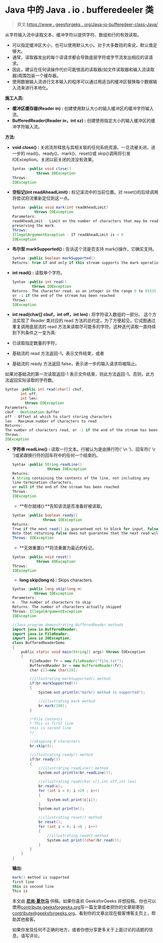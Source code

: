 # Java 中的 Java . io . bufferedeeler 类

> 原文:[https://www . geesforgeks . org/Java-io-bufferedeer-class-Java/](https://www.geeksforgeeks.org/java-io-bufferedreader-class-java/)

从字符输入流中读取文本，缓冲字符以提供字符、数组和行的有效读取。

*   可以指定缓冲区大小，也可以使用默认大小。对于大多数目的来说，默认值足够大。
*   通常，读取器发出的每个读请求都会导致底层字符或字节流发出相应的读请求。
*   因此，建议在任何读操作代价可能很高的读取器(如文件读取器和输入流读取器)周围包装一个缓存器。
*   使用数据输入流进行文本输入的程序可以通过用适当的缓冲区替换每个数据输入流来进行本地化。

**施工人员:**

*   **缓冲区缓存器(Reader in) :** 创建使用默认大小的输入缓冲区的缓冲字符输入流。
*   **BufferedReader(Reader in，int sz) :** 创建使用指定大小的输入缓冲区的缓冲字符输入流。

**方法:**

*   **void close() :** 关闭流并释放与其相关联的任何系统资源。一旦流被关闭，进一步的 read()、ready()、mark()、reset()或 skip()调用将引发 IOException。关闭以前关闭的流没有效果。

    ```java
    Syntax :public void close()
               throws IOException
    Throws:
    IOException
    ```

*   **空标记(int readAheadLimit) :** 标记溪流中的当前位置。对 reset()的后续调用将尝试将流重新定位到这一点。

    ```java
    Syntax :public void mark(int readAheadLimit)
              throws IOException
    Parameters:
    readAheadLimit - Limit on the number of characters that may be read while still 
    preserving the mark.
    Throws:
    IllegalArgumentException - If readAheadLimit is < 0
    IOException
    ```

*   **布尔型 markSupported() :** 告诉这个流是否支持 mark()操作，它确实支持。

    ```java
    Syntax :public boolean markSupported()
    Returns: true if and only if this stream supports the mark operation.
    ```

*   **int read() :** 读取单个字符。

    ```java
    Syntax :public int read()
             throws IOException
    Returns: The character read, as an integer in the range 0 to 65535 (0x00-0xffff),
    or -1 if the end of the stream has been reached
    Throws:
    IOException
    ```

*   **int read(char[] cbuf，int off，int len) :** 将字符读入数组的一部分。
    这个方法实现了 Reader 类对应的 read 方法的总约定。为了方便起见，它试图通过重复调用底层流的 read 方法来读取尽可能多的字符。这种迭代读取一直持续到下列条件之一变为真:

*   已读取指定数量的字符，
*   基础流的 read 方法返回-1，表示文件结束，或者
*   基础流的 ready 方法返回 false，表示进一步的输入请求将被阻止。

如果对基础流的第一次读取返回-1 表示文件结束，则此方法返回-1。否则，此方法返回实际读取的字符数。

```java
Syntax :public int read(char[] cbuf,
       int off,
       int len)
         throws IOException
Parameters:
cbuf - Destination buffer
off - Offset at which to start storing characters
len - Maximum number of characters to read
Returns:
The number of characters read, or -1 if the end of the stream has been reached
Throws:
IOException
```

*   **字符串 readLine() :** 读取一行文本。行被认为是由换行符(' \n ')、回车符(' \r ')或紧跟换行符的回车符中的任何一个结束的。

    ```java
    Syntax :public String readLine()
                    throws IOException
    Returns:
    A String containing the contents of the line, not including any 
    line-termination characters, 
    or null if the end of the stream has been reached
    Throws:
    IOException
    ```

    *   **布尔就绪():**告知该流是否准备好被读取。

    ```java
    Syntax :public boolean ready()
                  throws IOException
    Returns:
    True if the next read() is guaranteed not to block for input, false otherwise. 
    Note that returning false does not guarantee that the next read will block.
    Throws: IOException
    ```

    *   **无效重置():**将流重置为最近的标记。

    ```java
    Syntax :public void reset()
               throws IOException
    Throws:
    IOException
    ```

    *   **long skip(long n) :** Skips characters.

    ```java
    Syntax :public long skip(long n)
              throws IOException
    Parameters:
    n - The number of characters to skip
    Returns: The number of characters actually skipped
    Throws: IllegalArgumentException
    IOException
    ```

    ```java
    //Java program demonstrating BufferedReader methods
    import java.io.BufferedReader;
    import java.io.FileReader;
    import java.io.IOException;
    class BufferedReaderDemo
    {
        public static void main(String[] args) throws IOException 
        {
            FileReader fr = new FileReader("file.txt");
            BufferedReader br = new BufferedReader(fr);
            char c[]=new char[20];

            //illustrating markSupported() method
            if(br.markSupported())
            {
                System.out.println("mark() method is supported");

                //illustrating mark method
                br.mark(100);
            }

            /*File Contents
            * This is first line
            this is second line
            */

            //skipping 8 characters
            br.skip(8);

            //illustrating ready() method
            if(br.ready())
            {
                //illustrating readLine() method
                System.out.println(br.readLine());

                //illustrating read(char c[],int off,int len)
                br.read(c);
                for (int i = 0; i <20 ; i++)
                {
                    System.out.print(c[i]);
                }
                System.out.println();

                //illustrating reset() method
                br.reset();
                for (int i = 0; i <8 ; i++) 
                {
                    //illustrating read() method
                    System.out.print((char)br.read());
                }
            }
        }
    }
    ```

    **输出:**

    ```java
    mark() method is supported
    first line
    this is second line
    This is 
    ```

    本文由 **[尼尚·夏尔马](https://www.facebook.com/ChippingEye2766)** 供稿。如果你喜欢 GeeksforGeeks 并想投稿，你也可以使用[contribute.geeksforgeeks.org](http://www.contribute.geeksforgeeks.org)写一篇文章或者把你的文章邮寄到 contribute@geeksforgeeks.org。看到你的文章出现在极客博客主页上，帮助其他极客。

    如果你发现任何不正确的地方，或者你想分享更多关于上面讨论的话题的信息，请写评论。